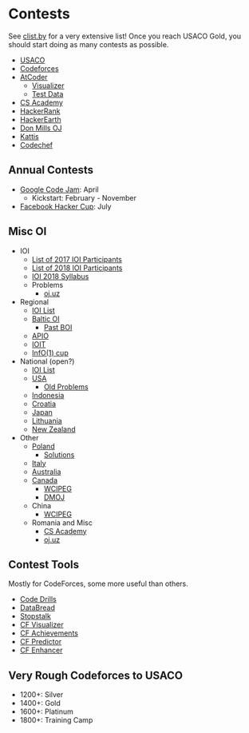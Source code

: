 # Contests
See [clist.by](http://clist.by/) for a very extensive list! Once you reach USACO Gold, you should start doing as many contests as possible.

  * [USACO](http://www.usaco.org/)
  * [Codeforces](http://codeforces.com/)
  * [AtCoder](https://atcoder.jp/)
    * [Visualizer](https://kenkoooo.com/atcoder/)
    * [Test Data](https://www.dropbox.com/sh/arnpe0ef5wds8cv/AAAk_SECQ2Nc6SVGii3rHX6Fa?dl=0)
  * [CS Academy](https://csacademy.com/)
  * [HackerRank](https://www.hackerrank.com/dashboard)
  * [HackerEarth](http://hackerearth.com/)
  * [Don Mills OJ](http://dmoj.ca/)
  * [Kattis](https://open.kattis.com/)
  * [Codechef](http://codechef.com/)

## Annual Contests 
  * [Google Code Jam](https://code.google.com/codejam/): April
    * Kickstart: February - November
  * [Facebook Hacker Cup](https://www.facebook.com/hackercup/): July
  
## Misc OI

  * IOI
    * [List of 2017 IOI Participants](http://weaselcrow.com/pro/cf/ioi2017/)
    * [List of 2018 IOI Participants](http://weaselcrow.com/pro/cf/ioi/18/)
    * [IOI 2018 Syllabus](https://people.ksp.sk/~misof/ioi-syllabus/ioi-syllabus.pdf)
    * Problems
      * [oj.uz](https://oj.uz/problems/source/22)
  * Regional
    * [IOI List](http://www.ioinformatics.org/contest/regional.shtml)
    * [Baltic OI](https://oj.uz/problems/source/40)
      * [Past BOI](https://cses.fi/boi/list/)
    * [APIO](https://oj.uz/problems/source/26)
    * [IOIT](http://ioit.altervista.org/2018-teams-and-contests-.html)
    * [InfO(1) cup](http://info1cup.com/)
  * National (open?)
    * [IOI List](http://www.ioinformatics.org/contest/national.shtml)
    * [USA](http://www.usaco.org/)
      * [Old Problems](http://tjsct.wikidot.com/usaco/)
    * [Indonesia](https://competition.ia-toki.org/contests)
    * [Croatia](http://hsin.hr/coci/)
    * [Japan](http://cms.ioi-jp.org/)
    * [Lithuania](http://online.lmio.lt/)
    * [New Zealand](http://www.nzoi.org.nz/nzic/)
  * Other
    * [Poland](https://szkopul.edu.pl/portal/)
      * [Solutions](https://www.oi.edu.pl/old/php/show.php?ac=e190000)
    * [Italy](https://training.olinfo.it/#/overview)
    * [Australia](https://orac.amt.edu.au/)
    * [Canada](https://cemc.math.uwaterloo.ca/contests/computing.html)
      * [WCIPEG](https://wcipeg.com/problems/cat%3Dccc%2Cshow%3D50)
      * [DMOJ](https://dmoj.ca/problems/?category=24)
    * China
      * [WCIPEG](https://wcipeg.com/problems/cat%3Dnoi%2Cshow%3D50)
    * Romania and Misc
      * [CS Academy](https://csacademy.com/contests/)
      * [oj.uz](https://oj.uz/)

  
## Contest Tools

Mostly for CodeForces, some more useful than others.

  * [Code Drills](http://code-drills.com/)
  * [DataBread](http://databread.in/board.php)
  * [Stopstalk](https://www.stopstalk.com)
  * [CF Visualizer](http://cfviz.netlify.com/compare.html)
  * [CF Achievements](http://cfa.yuldashev.net/)
  * [CF Predictor](https://chrome.google.com/webstore/detail/cf-predictor/ocfloejijfhhkkdmheodbaanephbnfhn)
  * [CF Enhancer](https://chrome.google.com/webstore/detail/codeforces-enhancer/ocmandagmgmkcplckgnfgaokpgkfenmp)
  
## Very Rough Codeforces to USACO
  * 1200+: Silver
  * 1400+: Gold
  * 1600+: Platinum
  * 1800+: Training Camp
